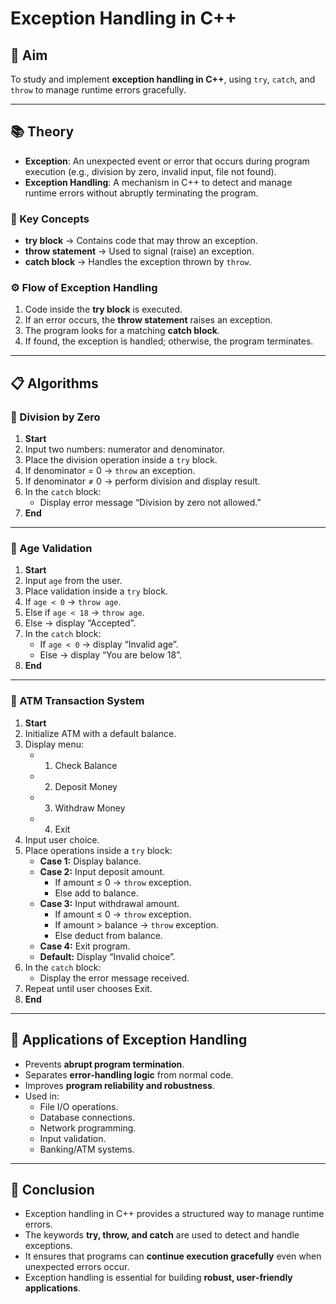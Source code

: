 
# Exception Handling in C++

## 🎯 Aim  
To study and implement **exception handling in C++**, using `try`, `catch`, and `throw` to manage runtime errors gracefully.

---

## 📚 Theory  

- **Exception**: An unexpected event or error that occurs during program execution (e.g., division by zero, invalid input, file not found).  
- **Exception Handling**: A mechanism in C++ to detect and manage runtime errors without abruptly terminating the program.  

### 🔑 Key Concepts  

- **try block** → Contains code that may throw an exception.  
- **throw statement** → Used to signal (raise) an exception.  
- **catch block** → Handles the exception thrown by `throw`.  

### ⚙️ Flow of Exception Handling  

1. Code inside the **try block** is executed.  
2. If an error occurs, the **throw statement** raises an exception.  
3. The program looks for a matching **catch block**.  
4. If found, the exception is handled; otherwise, the program terminates.  

---

## 📋 Algorithms  

### 🧾 Division by Zero  

1. **Start**  
2. Input two numbers: numerator and denominator.  
3. Place the division operation inside a `try` block.  
4. If denominator = 0 → `throw` an exception.  
5. If denominator ≠ 0 → perform division and display result.  
6. In the `catch` block:  
   - Display error message “Division by zero not allowed.”  
7. **End**

---

### 🧾 Age Validation  

1. **Start**  
2. Input `age` from the user.  
3. Place validation inside a `try` block.  
4. If `age < 0` → `throw age`.  
5. Else if `age < 18` → `throw age`.  
6. Else → display “Accepted”.  
7. In the `catch` block:  
   - If `age < 0` → display “Invalid age”.  
   - Else → display “You are below 18”.  
8. **End**

---

### 🧾 ATM Transaction System  

1. **Start**  
2. Initialize ATM with a default balance.  
3. Display menu:  
   - 1. Check Balance  
   - 2. Deposit Money  
   - 3. Withdraw Money  
   - 4. Exit  
4. Input user choice.  
5. Place operations inside a `try` block:  
   - **Case 1:** Display balance.  
   - **Case 2:** Input deposit amount.  
     - If amount ≤ 0 → `throw` exception.  
     - Else add to balance.  
   - **Case 3:** Input withdrawal amount.  
     - If amount ≤ 0 → `throw` exception.  
     - If amount > balance → `throw` exception.  
     - Else deduct from balance.  
   - **Case 4:** Exit program.  
   - **Default:** Display “Invalid choice”.  
6. In the `catch` block:  
   - Display the error message received.  
7. Repeat until user chooses Exit.  
8. **End**

---

## 🚀 Applications of Exception Handling  

- Prevents **abrupt program termination**.  
- Separates **error‑handling logic** from normal code.  
- Improves **program reliability and robustness**.  
- Used in:  
  - File I/O operations.  
  - Database connections.  
  - Network programming.  
  - Input validation.  
  - Banking/ATM systems.  

---

## 🧠 Conclusion  

- Exception handling in C++ provides a structured way to manage runtime errors.  
- The keywords **try, throw, and catch** are used to detect and handle exceptions.  
- It ensures that programs can **continue execution gracefully** even when unexpected errors occur.  
- Exception handling is essential for building **robust, user‑friendly applications**.
